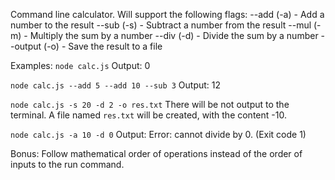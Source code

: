 Command line calculator.
Will support the following flags:
--add    (-a) - Add a number to the result
--sub    (-s) - Subtract a number from the result
--mul    (-m) - Multiply the sum by a number
--div    (-d) - Divide the sum by a number
--output (-o) - Save the result to a file

Examples:
`node calc.js`
Output: 0

`node calc.js --add 5 --add 10 --sub 3`
Output: 12

`node calc.js -s 20 -d 2 -o res.txt`
There will be not output to the terminal.
A file named `res.txt` will be created, with the content -10.

`node calc.js -a 10 -d 0`
Output: Error: cannot divide by 0.
(Exit code 1)

Bonus:
Follow mathematical order of operations instead of the order of inputs to the run command.
